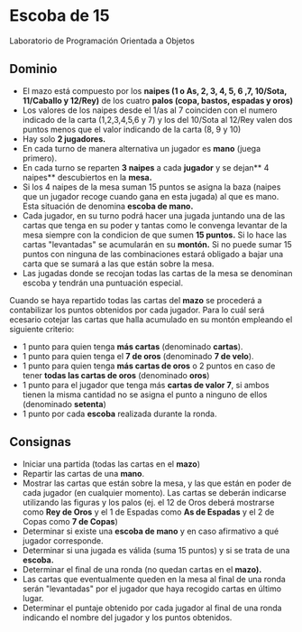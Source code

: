 # Escoba de 15
Laboratorio de Programación Orientada a Objetos

## Dominio
+ El mazo está compuesto por los **naipes (1 o As, 2, 3, 4, 5, 6 ,7, 10/Sota, 11/Caballo y 12/Rey)** de los cuatro **palos (copa, bastos, espadas y oros)**
+ Los valores de los naipes desde el 1/as al 7 coinciden con el numero indicado de la carta (1,2,3,4,5,6 y 7) y los del 10/Sota
al 12/Rey valen dos puntos menos que el valor indicando de la carta (8, 9 y 10)
+ Hay solo **2 jugadores.**
+ En cada turno de manera alternativa un jugador es **mano** (juega primero).
+ En cada turno se reparten **3 naipes** a cada **jugador** y se dejan** 4 naipes** descubiertos en la **mesa.**
+ Si los 4 naipes de la mesa suman 15 puntos se asigna la baza (naipes que un jugador recoge cuando gana en esta jugada) al que es mano. Esta situación de denomina **escoba de mano.**
+ Cada jugador, en su turno podrá hacer una jugada juntando una de las cartas que tenga en su poder y tantas como le convenga levantar de la mesa siempre con la condicion de que sumen **15 puntos.** Si lo hace las cartas "levantadas" se acumularán en su **montón.** Si no puede sumar 15 puntos con ninguna de las combinaciones estará obligado a bajar una carta que se sumará a las que están sobre la mesa.
+ Las jugadas donde se recojan todas las cartas de la mesa se denominan escoba y tendrán una puntuación especial.

Cuando se haya repartido todas las cartas del **mazo** se procederá a contabilizar los puntos obtenidos por cada jugador. Para lo cuál será ecesario cotejar las cartas que halla acumulado en su montón empleando el siguiente criterio:
* 1 punto para quien tenga **más cartas** (denominado **cartas**).
* 1 punto para quien tenga el **7 de oros** (denominado **7 de velo**).
* 1 punto para quien tenga **más cartas de oros** o 2 puntos en caso de tener **todas las cartas de oros** (denominado **oros**)
* 1 punto para el jugador que tenga más **cartas de valor 7**, si ambos tienen la misma cantidad no se asigna el punto a ninguno de ellos (denominado **setenta**)
* 1 punto por cada **escoba** realizada durante la ronda.

## Consignas
+ Iniciar una partida (todas las cartas en el **mazo**)
+ Repartir las cartas de una **mano**.
+ Mostrar las cartas que están sobre la mesa, y las que están en poder de cada jugador (en cualquier momento). Las cartas se deberán indicarse utilizando las figuras y los palos (ej. el 12 de Oros deberá mostrarse como **Rey de Oros** y el 1 de Espadas como **As de Espadas** y el 2 de Copas como **7 de Copas**) 
+ Determinar si existe una **escoba de mano** y en caso afirmativo a qué jugador corresponde.
+ Determinar si una jugada es válida (suma 15 puntos) y si se trata de una **escoba.**
+ Determinar el final de una ronda (no quedan cartas en el **mazo).**
+ Las cartas que eventualmente queden en la mesa al final de una ronda serán "levantadas" por el jugador que haya recogido cartas en último lugar.
+ Determinar el puntaje obtenido por cada jugador al final de una ronda indicando el nombre del jugador y los puntos obtenidos.
